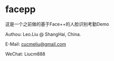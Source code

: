 # facepp

这是一个之前做的基于Face++的人脸识别考勤Demo

Authou: Leo.Liu @ ShangHai, China.

E-Mail: cucmeliu@gmail.com

WeChat: Liucm888

